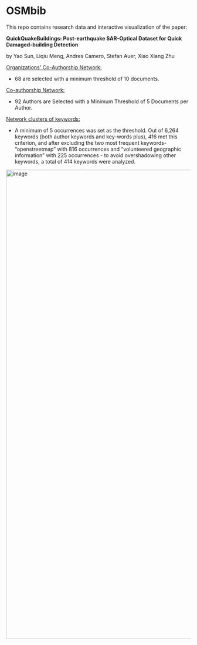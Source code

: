 # OSMbib

This repo contains research data and interactive visualization of the paper: 

__QuickQuakeBuildings: Post-earthquake SAR-Optical Dataset for Quick Damaged-building Detection__

by Yao Sun, Liqiu Meng, Andres Camero, Stefan Auer, Xiao Xiang Zhu


[Organizations' Co-Authorship Network:](https://app.vosviewer.com/?json=https%3A%2F%2Fdrive.google.com%2Fuc%3Fid%3D15MsOE_raelF922wzbXF4VC61yVk0hTyb)
* 68 are selected with a minimum threshold of 10 documents.

[Co-authorship Network:](https://app.vosviewer.com/?json=https%3A%2F%2Fdrive.google.com%2Fuc%3Fid%3D1BZZPj4WQq477UoeBQhTDaV09ll5_daAl)

* 92 Authors are Selected with a Minimum Threshold of 5 Documents per Author.

[Network clusters of keywords:](https://app.vosviewer.com/?json=https%3A%2F%2Fdrive.google.com%2Fuc%3Fid%3D1EbZDFNeOB0pFYYCwtFcOSIrvx6kGutQO)
* A minimum of 5 occurrences was set as the threshold. Out of 6,264 keywords (both author keywords and key-words plus), 416 met this criterion, and after excluding the two most frequent keywords- “openstreetmap”
with 816 occurrences and “volunteered geographic information” with 225 occurrences - to avoid overshadowing other keywords, a total of 414 keywords were analyzed.

<img width="1280" alt="image" src="https://github.com/user-attachments/assets/317d612f-38c6-46ef-890b-fc4df0081b86">

